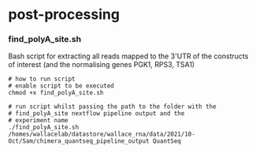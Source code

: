 # post-processing 

### find_polyA_site.sh
Bash script for extracting all reads mapped to the 3'UTR of the constructs of interest (and the normalising genes PGK1, RPS3, TSA1)

```
# how to run script
# enable script to be executed
chmod +x find_polyA_site.sh

# run script whilst passing the path to the folder with the
# find_polyA_site nextflow pipeline output and the 
# experiment name
./find_polyA_site.sh /homes/wallacelab/datastore/wallace_rna/data/2021/10-Oct/Sam/chimera_quantseq_pipeline_output QuantSeq
```
